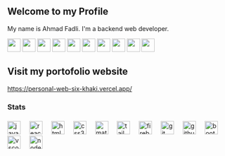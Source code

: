 ## Welcome to my Profile
My name is Ahmad Fadli. I'm a backend web developer.

<div>
  <!-- <a href="https://typescriptlang.org"><img src="https://cdn.jsdelivr.net/gh/devicons/devicon/icons/typescript/typescript-original.svg" width="30" /></a> -->
  <a href="https://developer.mozilla.org/en-US/docs/Web/JavaScript"><img src="https://cdn.jsdelivr.net/gh/devicons/devicon/icons/javascript/javascript-original.svg" width="30" /></a>
  <!-- <a href="https://go.dev"><img src="https://cdn.jsdelivr.net/gh/devicons/devicon/icons/go/go-original.svg" width="30" /></a> -->
  <a href="https://nodejs.org"><img src="https://cdn.jsdelivr.net/gh/devicons/devicon/icons/nodejs/nodejs-original.svg" width="30" /></a>
  <!-- <a href="https://deno.land"><img src="https://cdn.jsdelivr.net/gh/devicons/devicon/icons/denojs/denojs-original.svg" width="30" /></a> -->
  <a href="https://reactjs.org"><img src="https://cdn.jsdelivr.net/gh/devicons/devicon/icons/react/react-original.svg" width="30" /></a>
  <!-- <a href="https://nextjs.org"><img src="https://cdn.jsdelivr.net/gh/devicons/devicon/icons/nextjs/nextjs-original.svg" width="30" /></a> -->
  <!-- <a href="https://mongodb.com"><img src="https://cdn.jsdelivr.net/gh/devicons/devicon/icons/mongodb/mongodb-original-wordmark.svg" width="30" /></a> -->
  <a href="https://code.visualstudio.com"><img src="https://cdn.jsdelivr.net/gh/devicons/devicon/icons/vscode/vscode-original.svg" width="30" /></a>
  <a href="https://visualstudio.com"><img src="https://cdn.jsdelivr.net/gh/devicons/devicon/icons/visualstudio/visualstudio-plain.svg" width="30" /></a>
  <a href="https://docs.microsoft.com/en-us/dotnet/csharp"><img src="https://cdn.jsdelivr.net/gh/devicons/devicon/icons/csharp/csharp-original.svg" width="30" /></a>
  <a href="https://dotnet.microsoft.com"><img src="https://cdn.jsdelivr.net/gh/devicons/devicon/icons/dotnetcore/dotnetcore-original.svg" width="30" /></a>
  <a href="https://java.com"><img src="https://cdn.jsdelivr.net/gh/devicons/devicon/icons/java/java-original.svg" width="30" /></a>
  <img src="https://cdn.jsdelivr.net/gh/devicons/devicon/icons/linux/linux-original.svg" width="30" />
  <a href="https://npmjs.com"><img src="https://cdn.jsdelivr.net/gh/devicons/devicon/icons/npm/npm-original-wordmark.svg" width="30" /></a>
  <!-- <a href="https://www.r-project.org"><img src="https://cdn.jsdelivr.net/gh/devicons/devicon/icons/r/r-original.svg" width="30" /></a>
  <a href="https://www.rstudio.com"><img src="https://cdn.jsdelivr.net/gh/devicons/devicon/icons/rstudio/rstudio-original.svg" width="30" /></a>
  <a href="https://tailwindcss.com"><img src="https://cdn.jsdelivr.net/gh/devicons/devicon/icons/tailwindcss/tailwindcss-plain.svg" width="30" /></a> -->
</div>

## Visit my portofolio website
https://personal-web-six-khaki.vercel.app/


### Stats

###

<div align="left">
  <img src="https://cdn.jsdelivr.net/gh/devicons/devicon/icons/javascript/javascript-original.svg" height="30" alt="javascript logo"  />
  <img width="12" />
  <img src="https://cdn.jsdelivr.net/gh/devicons/devicon/icons/react/react-original.svg" height="30" alt="react logo"  />
  <img width="12" />
  <img src="https://cdn.jsdelivr.net/gh/devicons/devicon/icons/html5/html5-original.svg" height="30" alt="html5 logo"  />
  <img width="12" />
  <img src="https://cdn.jsdelivr.net/gh/devicons/devicon/icons/css3/css3-original.svg" height="30" alt="css3 logo"  />
  <img width="12" />
  <img src="https://cdn.simpleicons.org/mui/007FFF" height="30" alt="materialui logo"  />
  <img width="12" />
  <img src="https://cdn.simpleicons.org/tailwindcss/06B6D4" height="30" alt="tailwindcss logo"  />
  <img width="12" />
  <img src="https://cdn.simpleicons.org/firebase/FFCA28" height="30" alt="firebase logo"  />
  <img width="12" />
  <img src="https://cdn.simpleicons.org/git/F05032" height="30" alt="git logo"  />
  <img width="12" />
  <img src="https://cdn.jsdelivr.net/gh/devicons/devicon/icons/github/github-original.svg" height="30" alt="github logo"  />
  <img width="12" />
  <img src="https://cdn.jsdelivr.net/gh/devicons/devicon/icons/bootstrap/bootstrap-original.svg" height="30" alt="bootstrap logo"  />
  <img width="12" />
  <img src="https://cdn.jsdelivr.net/gh/devicons/devicon/icons/vscode/vscode-original.svg" height="30" alt="vscode logo"  />
  <img width="12" />
  <img src="https://cdn.jsdelivr.net/gh/devicons/devicon/icons/nodejs/nodejs-original.svg" height="30" alt="nodejs logo"  />
</div>

###


<!-- <details>
  <summary>Codewars</summary>
  <a href="https://www.codewars.com/users/Mednoob"><img src="https://www.codewars.com/users/ahmadfadli5/badges/large" alt="Codewars Stats"/></a><br>
  <a href="https://www.codewars.com/users/Mednoob"><img src="https://github.r2v.ch/codewars?user=ahmadfadli5&top_languages=true" alt="More Codewars Stats"/></a>
</details>

<details>
  <summary>GitHub</summary>
  <a href="https://github.com/thancraft"><img src="https://github-readme-stats.vercel.app/api?username=thancraft&show_icons=true&count_private=true&include_all_commits=true&theme=dark" alt="GitHub Stats"/></a>
</details> -->


